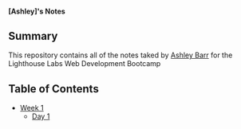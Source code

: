 #### [Ashley]'s Notes
## Summary
This repository contains all of the notes taked by [Ashley Barr](https://github.com/ar4sdoteth) for the Lighthouse Labs Web Development Bootcamp
## Table of Contents
* [Week 1](/Week_1)
  * [Day 1](/Week_1/Day_1)